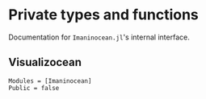 # Private types and functions

Documentation for `Imaninocean.jl`'s internal interface.

## Visualizocean

```@autodocs
Modules = [Imaninocean]
Public = false
```
